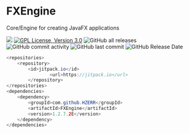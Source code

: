 # FXEngine
Core/Engine for creating JavaFX applications

[![](https://jitpack.io/v/HZERR/FXEngine.svg)](https://jitpack.io/#HZERR/FXEngine)
[![GPL License, Version 3.0](https://img.shields.io/badge/license-GPL%203.0-blue?logo=appveyor)](https://www.gnu.org/licenses/gpl-3.0)
![GitHub all releases](https://img.shields.io/github/downloads/HZERR/FXEngine/total?color=blue)
![GitHub commit activity](https://img.shields.io/github/commit-activity/m/HZERR/FXEngine)
![GitHub last commit](https://img.shields.io/github/last-commit/HZERR/FXEngine)
![GitHub Release Date](https://img.shields.io/github/release-date/HZERR/FXEngine)

```java
<repositories>
	<repository>
		<id>jitpack.io</id>
            	<url>https://jitpack.io</url>
        </repository>
</repositories>
<dependencies>
	<dependency>
		<groupId>com.github.HZERR</groupId>
		<artifactId>FXEngine</artifactId>
		<version>1.2.7.2E</version>
	</dependency>
</dependencies>
```

 
